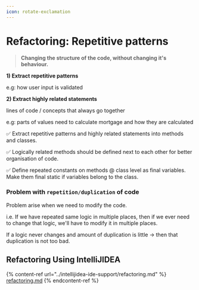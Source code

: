 ```yaml
---
icon: rotate-exclamation
---
```


# Refactoring: Repetitive patterns

> **Changing the structure of the code, without changing it's behaviour.**

**1) Extract repetitive patterns**

e.g: how user input is validated

**2) Extract highly related statements**&#x20;

lines of code / concepts that always go together

e.g: parts of values need to calculate mortgage and how they are calculated





✅ Extract repetitive patterns and highly related statements into methods and classes.

✅ Logically related methods should be defined next to each other for better organisation of code.

✅ Define repeated constants on methods @ class level as final variables. Make them final static if variables belong to the class.



### Problem with `repetition/duplication` of code&#x20;

Problem arise when we need to modify the code.

i.e. If we have repeated same logic in multiple places, then if we ever need to change that logic, we'll have to modify it in multiple places.

If a logic never changes and amount of duplication is little -> then that duplication is not too bad.



## Refactoring Using IntelliJIDEA

{% content-ref url="../intellijidea-ide-support/refactoring.md" %}
[refactoring.md](../intellijidea-ide-support/refactoring.md)
{% endcontent-ref %}



